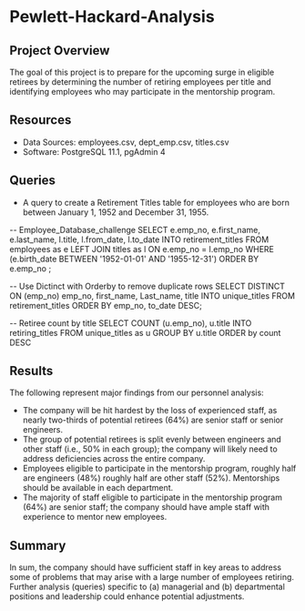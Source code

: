 # Pewlett-Hackard-Analysis

## Project Overview
The goal of this project is to prepare for the upcoming surge in eligible retirees by determining the number of retiring employees per title and identifying employees who may participate in the mentorship program. 

## Resources
* Data Sources: employees.csv, dept_emp.csv, titles.csv
* Software: PostgreSQL 11.1, pgAdmin 4

## Queries
* A query to create a Retirement Titles table for employees who are born between January 1, 1952 and December 31, 1955. 

-- Employee_Database_challenge
SELECT e.emp_no, e.first_name, e.last_name, l.title, l.from_date, l.to_date 
   INTO retirement_titles
   FROM employees as e
   LEFT JOIN titles as l
   ON e.emp_no = l.emp_no 
   WHERE (e.birth_date BETWEEN '1952-01-01' AND '1955-12-31')
   ORDER BY e.emp_no ;

-- Use Dictinct with Orderby to remove duplicate rows
SELECT DISTINCT ON (emp_no) emp_no, first_name, Last_name, title
   INTO unique_titles
   FROM retirement_titles
   ORDER BY emp_no, to_date DESC;

-- Retiree count by title
SELECT COUNT (u.emp_no), u.title
   INTO retiring_titles
   FROM unique_titles as u
   GROUP BY u.title 
   ORDER by count DESC

## Results 
The following represent major findings from our personnel analysis:

* The company will be hit hardest by the loss of experienced staff, as nearly two-thirds of potential retirees (64%) are senior staff or senior engineers.
* The group of potential retirees is split evenly between engineers and other staff (i.e., 50% in each group); the company will likely need to address deficiencies across the entire company.
* Employees eligible to participate in the mentorship program, roughly half are engineers (48%) roughly half are other staff (52%). Mentorships should be available in each department.  
* The majority of staff eligible to participate in the mentorship program (64%) are senior staff; the company should have ample staff with experience to mentor new employees.

## Summary
In sum, the company should have sufficient staff in key areas to address some of problems that may arise with a large number of employees retiring. Further analysis (queries) specific to (a) managerial and (b) departmental positions and leadership could enhance potential adjustments.  
